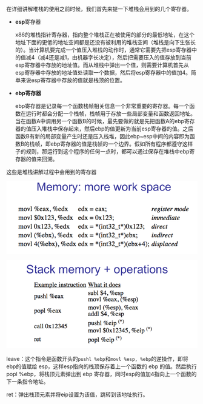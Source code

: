 在详细讲解堆栈的使用之前时候，我们首先来提一下堆栈会用到的几个寄存器。

- **esp**寄存器

  x86的堆栈指针寄存器，指向整个堆栈正在被使用的部分的最低地址，在这个地址下面的更低的地址空间都是还没有被利用的堆栈空间（堆栈是向下生张长的）。当计算机要完成一个值压入堆栈的动作时，通常它需要先把esp寄存器中的值减4（减4还是减1，由机器字长决定），然后把需要压入的值存放到当前esp寄存器中存放的地址值。而从堆栈中弹出一个值，则需要计算机首先从esp寄存器中存放的地址值处读取一个数据，然后将esp寄存器中的值加4。简单来说esp寄存器中存放的值就是栈顶的位置。

- **ebp寄存器**

  ebp寄存器是记录每一个函数栈帧相关信息一个非常重要的寄存器。每一个函数在运行时都会分配一个栈帧，栈帧用于存放一些局部变量和函数返回地址。当在函数A中调用另一个函数B的时候，最先要做的就是先把函数A的ebp寄存器的值压入堆栈中保存起来，然后ebp的值更新为当前esp寄存器的值。之后函数B有新的局部变量产生时还是压入栈堆，因此ebp\~esp中间的内容即为函数B的栈帧，即ebp寄存器的值是栈帧的一个边界。假如所有程序都遵守这样子的规则，那运行到这个程序的任何一点时，都可以通过保存在堆栈中ebp寄存器的值来回溯。

这些是堆栈讲解过程中会用到的寄存器

![](./image/stack00.jpg)

![](./image/stack01.jpg)

leave：这个指令是函数开头的`pushl %ebp`和`movl %esp, %ebp`的逆操作，即将 ebp的值赋给 esp，这样esp指向的栈顶保存着上一个函数的 ebp 的值。然后执行 popl %ebp，将栈顶元素弹出到 ebp 寄存器，同时esp的值加4指向上一个函数的下一条指令地址。

ret：弹出栈顶元素并将eip设置为该值，跳转到该地址执行。